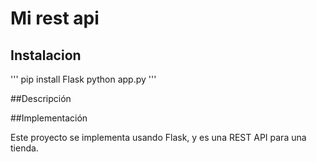 # Mi rest api

## Instalacion 

'''
pip install Flask
python app.py
'''

##Descripción

##Implementación

Este proyecto se implementa usando Flask, y es una REST API para una tienda.
